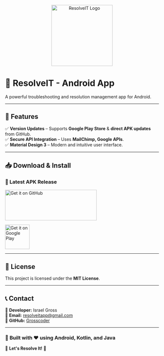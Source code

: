 <p align="center">
  <img src="https://lh3.googleusercontent.com/EB-vtxFt6RKC_9RdoAPE7_fwNL8upoWn7dGq0XH7JV79QdF2am6Q1Lv3yd85gzhEzhHD" alt="ResolveIT Logo" width="200">
</p>

# **🚀 ResolveIT - Android App**

A powerful troubleshooting and resolution management app for Android.

---

## 📌 Features
 
✅ **Version Updates** – Supports **Google Play Store** & **direct APK updates** from GitHub.  
✅ **Secure API Integration** – Uses **MailChimp, Google APIs**.  
✅ **Material Design 3** – Modern and intuitive user interface.  

---

## 📥 Download & Install

### 🚀 Latest APK Release  

<p align="left">
  <a href="https://github.com/Grosscoder/ResolveIT-APK/releases/latest">
    <img src="content://media/external/downloads/1000233435" alt="Get it on GitHub" height="100" width="300">
  </a>
</p>

<p align="left">
  <a href="https://play.google.com/store/apps/details?id=com.israel.resolveitapp">
    <img src="https://upload.wikimedia.org/wikipedia/commons/7/78/Google_Play_Store_badge_EN.svg" alt="Get it on Google Play" height="80">
  </a>
</p>  

---

## 📝 License  

This project is licensed under the **MIT License**.  

---

## 📞 Contact  

👤 **Developer:** Israel Gross  
📧 **Email:** [resolveitapp@gmail.com](mailto:resolveitapp@gmail.com)  
🔗 **GitHub:** [Grosscoder](https://github.com/Grosscoder)  

---

### 🎯 **Built with ❤️ using Android, Kotlin, and Java**  
🚀 **Let's Resolve It!** 🚀